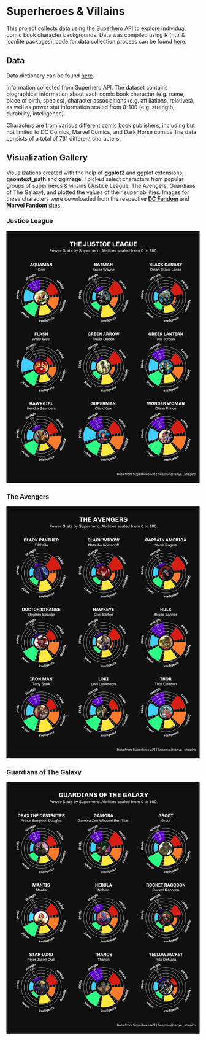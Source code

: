 # Superheroes & Villains

This project collects data using the [Superhero API](https://www.superheroapi.com/) to explore individual comic book character backgrounds. Data was compiled using R (httr & jsonlite packages), code for data collection process can be found [here](https://github.com/tashapiro/superhero-comics/blob/main/code/superhero-api-data-collection.R). 


## Data

Data dictionary can be found [here](https://github.com/tashapiro/superhero-comics/blob/main/data/README.md).

Information collected from Superhero API. The dataset contains biographical information about each comic book character (e.g. name, place of birth, species), character associaitions (e.g. affiliations, relatives), as well as power stat information scaled from 0-100 (e.g. strength, durability, intelligence).

Characters are from various different comic book publishers, including but not limited to DC Comics, Marvel Comics, and Dark Horse comics  The data consists of a total of 731 different characters.



## Visualization Gallery

Visualizations created with the help of **ggplot2** and ggplot extensions, **geomtext_path** and **ggimage**. I picked select characters from popular groups of super heros & villains (Justice League, The Avengers, Guardians of The Galaxy), and plotted the values of their super abilities. Images for these characters were downloaded from the respective **[DC Fandom](https://dc.fandom.com/wiki/DC_Comics_Database)** and **[Marvel Fandom](https://marvel.fandom.com/wiki/Marvel_Database)** sites. 

### Justice League
![plot](./plots/justice_league.jpeg)

### The Avengers
![plot](./plots/avengers.jpeg)


### Guardians of The Galaxy
![plot](./plots/guardians.jpeg)
